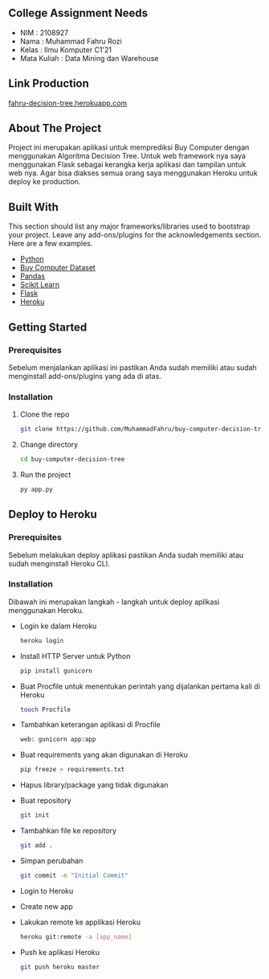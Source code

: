 ## College Assignment Needs

- NIM : 2108927
- Nama : Muhammad Fahru Rozi
- Kelas : Ilmu Komputer C1'21
- Mata Kuliah : Data Mining dan Warehouse

## Link Production

[fahru-decision-tree.herokuapp.com](https://fahru-decision-tree.herokuapp.com/)

## About The Project

Project ini merupakan aplikasi untuk memprediksi Buy Computer dengan menggunakan Algoritma Decision Tree. Untuk web framework nya saya menggunakan Flask sebagai kerangka kerja aplikasi dan tampilan untuk web nya. Agar bisa diakses semua orang saya menggunakan Heroku untuk deploy ke production.

## Built With

This section should list any major frameworks/libraries used to bootstrap your project. Leave any add-ons/plugins for the acknowledgements section. Here are a few examples.

* [Python](https://www.python.org/)
* [Buy Computer Dataset](https://www.kaggle.com/datasets/usman27/buy-computer)
* [Pandas](https://pandas.pydata.org/)
* [Scikit Learn](https://scikit-learn.org/stable/)
* [Flask](https://flask.palletsprojects.com/en/2.2.x/)
* [Heroku](https://www.heroku.com/)

## Getting Started

### Prerequisites

Sebelum menjalankan aplikasi ini pastikan Anda sudah memiliki atau sudah menginstall add-ons/plugins yang ada di atas.

### Installation

1. Clone the repo

   ```sh
   git clone https://github.com/MuhammadFahru/buy-computer-decision-tree.git
   ```

2. Change directory

   ```sh
   cd buy-computer-decision-tree
   ```

2. Run the project

   ```sh
   py app.py
   ```

## Deploy to Heroku

### Prerequisites

Sebelum melakukan deploy aplikasi pastikan Anda sudah memiliki atau sudah menginstall Heroku CLI.

### Installation

Dibawah ini merupakan langkah - langkah untuk deploy aplikasi menggunakan Heroku.

- Login ke dalam Heroku

   ```sh
   heroku login
   ```

- Install HTTP Server untuk Python

   ```sh
   pip install gunicorn
   ```

- Buat Procfile untuk menentukan perintah yang dijalankan pertama kali di Heroku

   ```sh
   touch Procfile
   ```

- Tambahkan keterangan aplikasi di Procfile

   ```sh
   web: gunicorn app:app
   ```

- Buat requirements yang akan digunakan di Heroku

   ```sh
   pip freeze > requirements.txt
   ```

- Hapus library/package yang tidak digunakan

- Buat repository

   ```sh
   git init
   ```

- Tambahkan file ke repository

   ```sh
   git add .
   ```

- Simpan perubahan

   ```sh
   git commit -m "Initial Commit"
   ```

- Login to Heroku

- Create new app

- Lakukan remote ke applikasi Heroku

   ```sh
   heroku git:remote -a [app_name]
   ```

- Push ke aplikasi Heroku

   ```sh
   git push heroku master
   ```